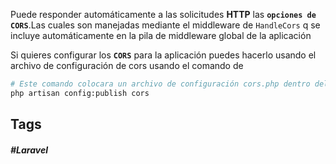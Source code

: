 Puede responder automáticamente a las solicitudes **HTTP** las **`opciones de CORS`**.Las cuales son manejadas mediante el middleware de `HandleCors` q se incluye automáticamente en la pila de middleware global de la aplicación

Si quieres configurar los **`CORS`** para la aplicación puedes hacerlo usando el archivo de configuración de cors usando el comando de 

```bash
# Este comando colocara un archivo de configuración cors.php dentro del directorio de configuración de la aplicación
php artisan config:publish cors
```
## Tags

##### #Laravel